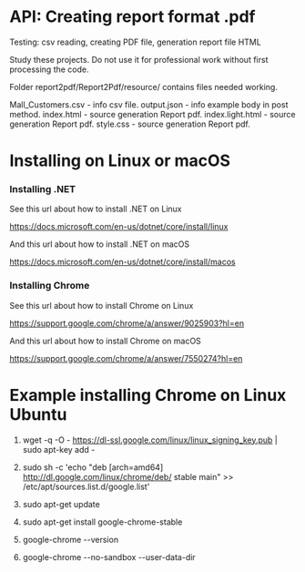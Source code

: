 # API: Creating report format .pdf

Testing: csv reading, creating PDF file, generation report file HTML

Study these projects. Do not use it for professional work without first processing the code.

Folder report2pdf/Report2Pdf/resource/ contains files needed working.

Mall_Customers.csv - info csv file.
output.json - info example body in post method.
index.html - source generation Report pdf.
index.light.html - source generation Report pdf.
style.css - source generation Report pdf.

# Installing on Linux or macOS

<h3>Installing .NET</h3>

See this url about how to install .NET on Linux

https://docs.microsoft.com/en-us/dotnet/core/install/linux

And this url about how to install .NET on macOS

https://docs.microsoft.com/en-us/dotnet/core/install/macos

<h3>Installing Chrome</h3>

See this url about how to install Chrome on Linux

https://support.google.com/chrome/a/answer/9025903?hl=en

And this url about how to install Chrome on macOS

https://support.google.com/chrome/a/answer/7550274?hl=en

# Example installing Chrome on Linux Ubuntu

1. wget -q -O - https://dl-ssl.google.com/linux/linux_signing_key.pub | sudo apt-key add -

2. sudo sh -c 'echo "deb [arch=amd64] http://dl.google.com/linux/chrome/deb/ stable main" >> /etc/apt/sources.list.d/google.list'

3. sudo apt-get update

4. sudo apt-get install google-chrome-stable

5. google-chrome --version

6. google-chrome --no-sandbox --user-data-dir
